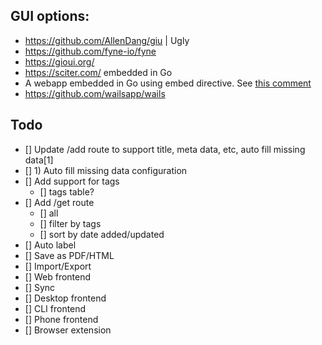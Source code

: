 ## GUI options:

- https://github.com/AllenDang/giu | Ugly
- https://github.com/fyne-io/fyne 
- https://gioui.org/
- https://sciter.com/ embedded in Go
- A webapp embedded in Go using embed directive. See [this comment](https://www.reddit.com/r/golang/comments/lmvut7/comment/gnz8kct/)
- https://github.com/wailsapp/wails


## Todo

- [] Update /add route to support title, meta data, etc, auto fill missing data[1]
- [] 1) Auto fill missing data configuration
- [] Add support for tags
	- [] tags table?
- [] Add /get route
	- [] all 
	- [] filter by tags
	- [] sort by date added/updated
- [] Auto label
- [] Save as PDF/HTML
- [] Import/Export
- [] Web frontend
- [] Sync
- [] Desktop frontend
- [] CLI frontend
- [] Phone frontend
- [] Browser extension
	